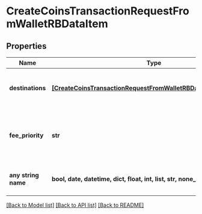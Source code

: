# CreateCoinsTransactionRequestFromWalletRBDataItem


## Properties
Name | Type | Description | Notes
------------ | ------------- | ------------- | -------------
**destinations** | [**[CreateCoinsTransactionRequestFromWalletRBDataItemDestinations]**](CreateCoinsTransactionRequestFromWalletRBDataItemDestinations.md) | Defines the destination of the transaction, whether it is incoming or outgoing. | 
**fee_priority** | **str** | Represents the fee priority of the automation, whether it is \&quot;slow\&quot;, \&quot;standard\&quot; or \&quot;fast\&quot;. | 
**any string name** | **bool, date, datetime, dict, float, int, list, str, none_type** | any string name can be used but the value must be the correct type | [optional]

[[Back to Model list]](../README.md#documentation-for-models) [[Back to API list]](../README.md#documentation-for-api-endpoints) [[Back to README]](../README.md)


